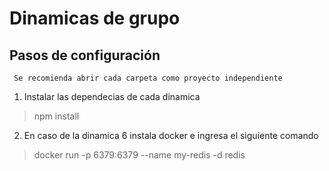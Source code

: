# Dinamicas de grupo
## Pasos de configuración
```
 Se recomienda abrir cada carpeta como proyecto independiente
```
1. Instalar las dependecias de cada dinamica
> npm install
2. En caso de la dinamica 6 instala docker e ingresa el siguiente comando
> docker run -p 6379:6379 --name my-redis -d redis
